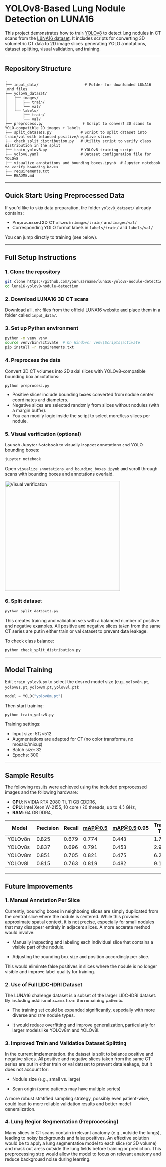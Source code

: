# YOLOv8-Based Lung Nodule Detection on LUNA16

This project demonstrates how to train [YOLOv8](https://github.com/ultralytics/ultralytics) to detect lung nodules in CT scans from the [LUNA16 dataset](https://luna16.grand-challenge.org/). It includes scripts for converting 3D volumetric CT data to 2D image slices, generating YOLO annotations, dataset splitting, visual validation, and training.

---

## Repository Structure

```
.
├── input_data/                     # Folder for downloaded LUNA16 .mhd files
├── yolov8_dataset/
│   ├── images/
│   │   ├── train/
│   │   └── val/
│   └── labels/
│       ├── train/
│       └── val/
├── preprocess.py                  # Script to convert 3D scans to YOLO-compatible 2D images + labels
├── split_datasets.py             # Script to split dataset into train/val with balanced positive/negative slices
├── check_split_distribution.py   # Utility script to verify class distribution in the split
├── train_yolov8.py               # YOLOv8 training script
├── yolov8.yaml                   # Dataset configuration file for YOLOv8
├── visualize_annotations_and_bounding_boxes.ipynb  # Jupyter notebook to verify bounding boxes
├── requirements.txt
└── README.md
```

---

## Quick Start: Using Preprocessed Data

If you'd like to skip data preparation, the folder `yolov8_dataset/` already contains:
- Preprocessed 2D CT slices in `images/train/` and `images/val/`
- Corresponding YOLO format labels in `labels/train/` and `labels/val/`

You can jump directly to training (see below).

---

## Full Setup Instructions

### 1. Clone the repository

```bash
git clone https://github.com/yourusername/luna16-yolov8-nodule-detection.git
cd luna16-yolov8-nodule-detection
```

### 2. Download LUNA16 3D CT scans

Download all `.mhd` files from the official LUNA16 website and place them in a folder called `input_data/`.

### 3. Set up Python environment

```bash
python -m venv venv
source venv/bin/activate  # On Windows: venv\Scripts\activate
pip install -r requirements.txt
```

### 4. Preprocess the data

Convert 3D CT volumes into 2D axial slices with YOLOv8-compatible bounding box annotations:

```bash
python preprocess.py
```

- Positive slices include bounding boxes converted from nodule center coordinates and diameters.
- Negative slices are selected randomly from slices without nodules (with a margin buffer).
- You can modify logic inside the script to select more/less slices per nodule.

### 5. Visual verification (optional)

Launch Jupyter Notebook to visually inspect annotations and YOLO bounding boxes:

```bash
jupyter notebook
```

Open `visualize_annotations_and_bounding_boxes.ipynb` and scroll through scans with bounding boxes and annotations overlaid.

<img width="371" height="355" alt="Visual verification" src="https://github.com/user-attachments/assets/e93993ab-23eb-4093-be50-6c7fa531281a" />


### 6. Split dataset

```bash
python split_datasets.py
```

This creates training and validation sets with a balanced number of positive and negative examples. All positive and negative slices taken from the same CT series are put in either train or val dataset to prevent data leakage.

To check class balance:

```bash
python check_split_distribution.py
```

---

## Model Training

Edit `train_yolov8.py` to select the desired model size (e.g., `yolov8n.pt`, `yolov8s.pt`, `yolov8m.pt`, `yolov8l.pt`):

```python
model = YOLO("yolov8m.pt")
```

Then start training:

```bash
python train_yolov8.py
```

Training settings:
- Input size: 512×512
- Augmentations are adapted for CT (no color transforms, no mosaic/mixup)
- Batch size: 32
- Epochs: 300

---

## Sample Results
The following results were achieved using the included preprocessed images and the following hardware:
-   **GPU**: NVIDIA RTX 2080 Ti, 11 GB GDDR6,
-   **CPU**: Intel Xeon W-2155, 10 core / 20 threads, up to 4.5 GHz,
-   **RAM**: 64 GB DDR4,

| Model     | Precision | Recall | mAP@0.5 | mAP@0.5:0.95 | Training Time |
|-----------|-----------|--------|---------|--------------|----------------|
| YOLOv8n   | 0.825     | 0.679  | 0.774   | 0.443        | 1.7 h          |
| YOLOv8s   | 0.837     | 0.696  | 0.791   | 0.453        | 2.9 h          |
| YOLOv8m   | 0.851     | 0.705  | 0.821   | 0.475        | 6.2 h          |
| YOLOv8l   | 0.815     | 0.763  | 0.819   | 0.482        | 9.1 h          |

---

## Future Improvements

### 1. **Manual Annotation Per Slice**

Currently, bounding boxes in neighboring slices are simply duplicated from the central slice where the nodule is centered. While this provides approximate spatial context, it is not precise, especially for small nodules that may disappear entirely in adjacent slices. A more accurate method would involve:

- Manually inspecting and labeling each individual slice that contains a visible part of the nodule.

- Adjusting the bounding box size and position accordingly per slice.  

This would eliminate false positives in slices where the nodule is no longer visible and improve label quality for training.
    

### 2. **Use of Full LIDC-IDRI Dataset**

The LUNA16 challenge dataset is a subset of the larger LIDC-IDRI dataset. By including additional scans from the remaining patients:

- The training set could be expanded significantly, especially with more diverse and rare nodule types.
    
- It would reduce overfitting and improve generalization, particularly for larger models like YOLOv8m and YOLOv8l.
    

### 3. **Improved Train and Validation Dataset Splitting**

In the current implementation, the dataset is split to balance positive and negative slices. All positive and negative slices taken from the same CT series are put in either train or val dataset to prevent data leakage, but it does not account for:

- Nodule size (e.g., small vs. large)
    
- Scan origin (some patients may have multiple series)
    
A more robust stratified sampling strategy, possibly even patient-wise, could lead to more reliable validation results and better model generalization.

### 4. **Lung Region Segmentation (Preprocessing)**

Many slices in CT scans contain irrelevant anatomy (e.g., outside the lungs), leading to noisy backgrounds and false positives. An effective solution would be to apply a lung segmentation model to each slice (or 3D volume) and mask out areas outside the lung fields before training or prediction. This preprocessing step would allow the model to focus on relevant anatomy and reduce background noise during learning.

